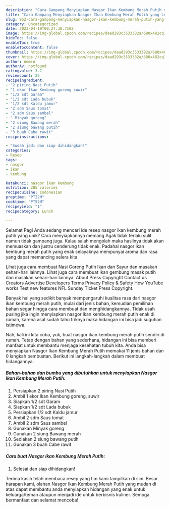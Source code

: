 ```yaml
---
description: "Cara Gampang Menyiapkan Nasgor Ikan Kembung Merah Putih yang Lezat, Lezat"
title: "Cara Gampang Menyiapkan Nasgor Ikan Kembung Merah Putih yang Lezat, Lezat"
slug: 952-cara-gampang-menyiapkan-nasgor-ikan-kembung-merah-putih-yang-lezat-lezat
category: Uncategorized
date: 2023-04-19T00:27:30.710Z
image: https://img-global.cpcdn.com/recipes/daad293c3533382a/680x482cq70/nasgor-ikan-kembung-merah-putih-foto-resep-utama.jpg
hideToc: false
enableToc: true
enableTocContent: false
thumbnail: https://img-global.cpcdn.com/recipes/daad293c3533382a/680x482cq70/nasgor-ikan-kembung-merah-putih-foto-resep-utama.jpg
cover: https://img-global.cpcdn.com/recipes/daad293c3533382a/680x482cq70/nasgor-ikan-kembung-merah-putih-foto-resep-utama.jpg
author: Admin
authorAv: notfound
ratingvalue: 3.7
reviewcount: 25
recipeingredient:
- "2 piring Nasi Putih"
- "1 ekor Ikan Kembung goreng suwir"
- "1/2 sdt Garam"
- "1/2 sdt Lada bubuk"
- "1/2 sdt Kaldu jamur"
- "2 sdm Saus tomat"
- "2 sdm Saus sambel"
- " Minyak goreng"
- "2 siung Bawang merah"
- "2 siung bawang putih"
- "3 buah Cabe rawit"
recipeinstructions:

- "Sudah jadi dan siap dihidangkan!"
categories:
- Resep
tags:
- nasgor
- ikan
- kembung

katakunci: nasgor ikan kembung 
nutrition: 285 calories
recipecuisine: Indonesian
preptime: "PT22M"
cooktime: "PT52M"
recipeyield: "1"
recipecategory: Lunch

---
```



Selamat Pagi Anda sedang mencari ide resep nasgor ikan kembung merah putih yang unik? Cara menyiapkannya memang Agak tidak terlalu sulit namun tidak gampang juga. Kalau salah mengolah maka hasilnya tidak akan memuaskan dan justru cenderung tidak enak. Padahal nasgor ikan kembung merah putih yang enak selayaknya mempunyai aroma dan rasa yang dapat memancing selera kita.


Lihat juga cara membuat Nasi Goreng Putih Ikan dan Sayur dan masakan sehari-hari lainnya. Lihat juga cara membuat Ikan gembung masak putih dan masakan sehari-hari lainnya. About Press Copyright Contact us Creators Advertise Developers Terms Privacy Policy &amp; Safety How YouTube works Test new features NFL Sunday Ticket Press Copyright.

Banyak hal yang sedikit banyak mempengaruhi kualitas rasa dari nasgor ikan kembung merah putih, mulai dari jenis bahan, kemudian pemilihan bahan segar hingga cara membuat dan menghidangkannya. Tidak usah pusing jika ingin menyiapkan nasgor ikan kembung merah putih enak di rumah, karena asal sudah tahu triknya maka hidangan ini bisa jadi suguhan istimewa.


Nah, kali ini kita coba, yuk, buat nasgor ikan kembung merah putih sendiri di rumah. Tetap dengan bahan yang sederhana, hidangan ini bisa memberi manfaat untuk membantu menjaga kesehatan tubuh kita. Anda bisa menyiapkan Nasgor Ikan Kembung Merah Putih memakai 11 jenis bahan dan 0 langkah pembuatan. Berikut ini langkah-langkah dalam membuat hidangannya.

<!--inarticleads1-->

##### Bahan-bahan dan bumbu yang dibutuhkan untuk menyiapkan Nasgor Ikan Kembung Merah Putih:

1. Persiapkan 2 piring Nasi Putih
1. Ambil 1 ekor Ikan Kembung goreng, suwir
1. Siapkan 1/2 sdt Garam
1. Siapkan 1/2 sdt Lada bubuk
1. Persiapkan 1/2 sdt Kaldu jamur
1. Ambil 2 sdm Saus tomat
1. Ambil 2 sdm Saus sambel
1. Gunakan  Minyak goreng
1. Gunakan 2 siung Bawang merah
1. Sediakan 2 siung bawang putih
1. Gunakan 3 buah Cabe rawit




<!--inarticleads2-->

##### Cara buat Nasgor Ikan Kembung Merah Putih:


1. Selesai dan siap dihidangkan!



Terima kasih telah membaca resep yang tim kami tampilkan di sini. Besar harapan kami, olahan Nasgor Ikan Kembung Merah Putih yang mudah di atas dapat membantu anda menyiapkan hidangan yang enak untuk keluarga/teman ataupun menjadi ide untuk berbisnis kuliner. Semoga bermanfaat dan selamat mencoba!
